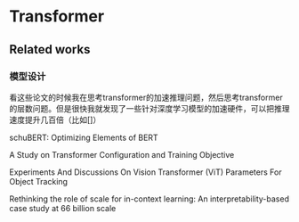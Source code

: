 # Transformer



## Related works


### 模型设计

看这些论文的时候我在思考transformer的加速推理问题，然后思考transformer的层数问题。但是很快我就发现了一些针对深度学习模型的加速硬件，可以把推理速度提升几百倍（比如[]）

schuBERT: Optimizing Elements of BERT

A Study on Transformer Configuration and Training Objective

Experiments And Discussions On Vision Transformer (ViT) Parameters For Object Tracking

Rethinking the role of scale for in-context learning: An interpretability-based case study at 66 billion scale














